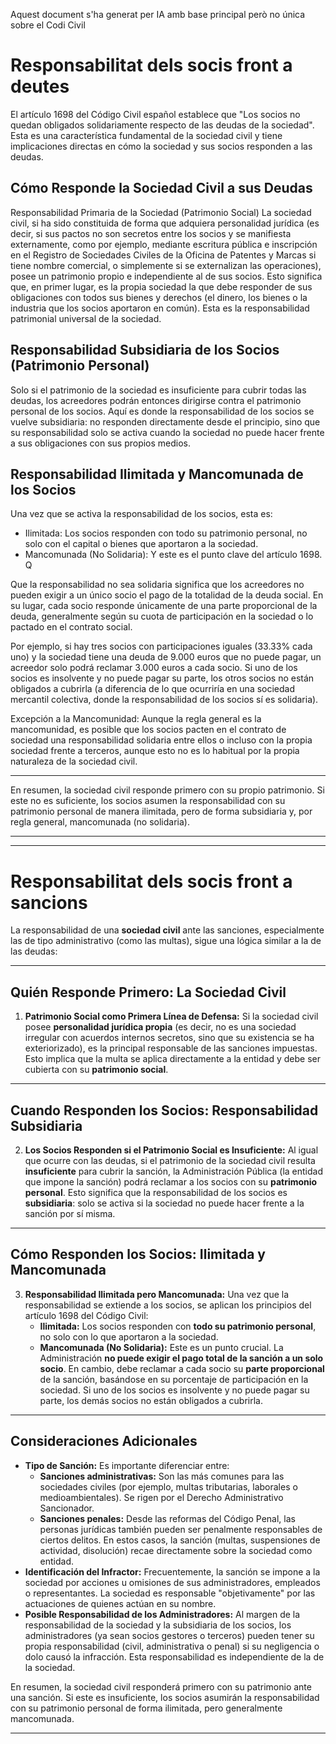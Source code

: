 Aquest document s'ha generat per IA amb base principal però no única sobre el Codi Civil

# Responsabilitat dels socis front a deutes

El artículo 1698 del Código Civil español establece que "Los socios no quedan obligados solidariamente respecto de las deudas de la sociedad". Esta es una característica fundamental de la sociedad civil y tiene implicaciones directas en cómo la sociedad y sus socios responden a las deudas.

## Cómo Responde la Sociedad Civil a sus Deudas
Responsabilidad Primaria de la Sociedad (Patrimonio Social)
La sociedad civil, si ha sido constituida de forma que adquiera personalidad jurídica (es decir, si sus pactos no son secretos entre los socios y se manifiesta externamente, como por ejemplo, mediante escritura pública e inscripción en el Registro de Sociedades Civiles de la Oficina de Patentes y Marcas si tiene nombre comercial, o simplemente si se externalizan las operaciones), posee un patrimonio propio e independiente al de sus socios. Esto significa que, en primer lugar, es la propia sociedad la que debe responder de sus obligaciones con todos sus bienes y derechos (el dinero, los bienes o la industria que los socios aportaron en común). Esta es la responsabilidad patrimonial universal de la sociedad.

## Responsabilidad Subsidiaria de los Socios (Patrimonio Personal)
Solo si el patrimonio de la sociedad es insuficiente para cubrir todas las deudas, los acreedores podrán entonces dirigirse contra el patrimonio personal de los socios. Aquí es donde la responsabilidad de los socios se vuelve subsidiaria: no responden directamente desde el principio, sino que su responsabilidad solo se activa cuando la sociedad no puede hacer frente a sus obligaciones con sus propios medios.

## Responsabilidad Ilimitada y Mancomunada de los Socios
Una vez que se activa la responsabilidad de los socios, esta es:

- Ilimitada: Los socios responden con todo su patrimonio personal, no solo con el capital o bienes que aportaron a la sociedad.
- Mancomunada (No Solidaria): Y este es el punto clave del artículo 1698. Q

Que la responsabilidad no sea solidaria significa que los acreedores no pueden exigir a un único socio el pago de la totalidad de la deuda social. En su lugar, cada socio responde únicamente de una parte proporcional de la deuda, generalmente según su cuota de participación en la sociedad o lo pactado en el contrato social.

Por ejemplo, si hay tres socios con participaciones iguales (33.33% cada uno) y la sociedad tiene una deuda de 9.000 euros que no puede pagar, un acreedor solo podrá reclamar 3.000 euros a cada socio. Si uno de los socios es insolvente y no puede pagar su parte, los otros socios no están obligados a cubrirla (a diferencia de lo que ocurriría en una sociedad mercantil colectiva, donde la responsabilidad de los socios sí es solidaria).

Excepción a la Mancomunidad: Aunque la regla general es la mancomunidad, es posible que los socios pacten en el contrato de sociedad una responsabilidad solidaria entre ellos o incluso con la propia sociedad frente a terceros, aunque esto no es lo habitual por la propia naturaleza de la sociedad civil.

---

En resumen, la sociedad civil responde primero con su propio patrimonio. Si este no es suficiente, los socios asumen la responsabilidad con su patrimonio personal de manera ilimitada, pero de forma subsidiaria y, por regla general, mancomunada (no solidaria).

---
---
# Responsabilitat dels socis front a sancions

La responsabilidad de una **sociedad civil** ante las sanciones, especialmente las de tipo administrativo (como las multas), sigue una lógica similar a la de las deudas:

---

## Quién Responde Primero: La Sociedad Civil

1.  **Patrimonio Social como Primera Línea de Defensa:**
    Si la sociedad civil posee **personalidad jurídica propia** (es decir, no es una sociedad irregular con acuerdos internos secretos, sino que su existencia se ha exteriorizado), es la principal responsable de las sanciones impuestas. Esto implica que la multa se aplica directamente a la entidad y debe ser cubierta con su **patrimonio social**.

---

## Cuando Responden los Socios: Responsabilidad Subsidiaria

2.  **Los Socios Responden si el Patrimonio Social es Insuficiente:**
    Al igual que ocurre con las deudas, si el patrimonio de la sociedad civil resulta **insuficiente** para cubrir la sanción, la Administración Pública (la entidad que impone la sanción) podrá reclamar a los socios con su **patrimonio personal**. Esto significa que la responsabilidad de los socios es **subsidiaria**: solo se activa si la sociedad no puede hacer frente a la sanción por sí misma.

---

## Cómo Responden los Socios: Ilimitada y Mancomunada

3.  **Responsabilidad Ilimitada pero Mancomunada:**
    Una vez que la responsabilidad se extiende a los socios, se aplican los principios del artículo 1698 del Código Civil:
    * **Ilimitada:** Los socios responden con **todo su patrimonio personal**, no solo con lo que aportaron a la sociedad.
    * **Mancomunada (No Solidaria):** Este es un punto crucial. La Administración **no puede exigir el pago total de la sanción a un solo socio**. En cambio, debe reclamar a cada socio su **parte proporcional** de la sanción, basándose en su porcentaje de participación en la sociedad. Si uno de los socios es insolvente y no puede pagar su parte, los demás socios no están obligados a cubrirla.

---

## Consideraciones Adicionales

* **Tipo de Sanción:** Es importante diferenciar entre:
    * **Sanciones administrativas:** Son las más comunes para las sociedades civiles (por ejemplo, multas tributarias, laborales o medioambientales). Se rigen por el Derecho Administrativo Sancionador.
    * **Sanciones penales:** Desde las reformas del Código Penal, las personas jurídicas también pueden ser penalmente responsables de ciertos delitos. En estos casos, la sanción (multas, suspensiones de actividad, disolución) recae directamente sobre la sociedad como entidad.
* **Identificación del Infractor:** Frecuentemente, la sanción se impone a la sociedad por acciones u omisiones de sus administradores, empleados o representantes. La sociedad es responsable "objetivamente" por las actuaciones de quienes actúan en su nombre.
* **Posible Responsabilidad de los Administradores:** Al margen de la responsabilidad de la sociedad y la subsidiaria de los socios, los administradores (ya sean socios gestores o terceros) pueden tener su propia responsabilidad (civil, administrativa o penal) si su negligencia o dolo causó la infracción. Esta responsabilidad es independiente de la de la sociedad.

En resumen, la sociedad civil responderá primero con su patrimonio ante una sanción. Si este es insuficiente, los socios asumirán la responsabilidad con su patrimonio personal de forma ilimitada, pero generalmente mancomunada.

---
